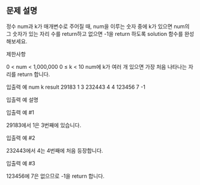 ## 문제 설명

정수 num과 k가 매개변수로 주어질 때, num을 이루는 숫자 중에 k가 있으면 num의 그 숫자가 있는 자리 수를 return하고 없으면 -1을 return 하도록 solution 함수를 완성해보세요.

제한사항

0 < num < 1,000,000
0 ≤ k < 10
num에 k가 여러 개 있으면 가장 처음 나타나는 자리를 return 합니다.

입출력 예
num k result
29183 1 3
232443 4 4
123456 7 -1

입출력 예 설명

입출력 예 #1

29183에서 1은 3번째에 있습니다.

입출력 예 #2

232443에서 4는 4번째에 처음 등장합니다.

입출력 예 #3

123456에 7은 없으므로 -1을 return 합니다.

